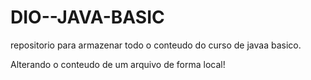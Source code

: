 # DIO--JAVA-BASIC
repositorio para armazenar todo o conteudo do curso de javaa basico.

Alterando o conteudo de um arquivo de forma local!
